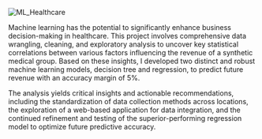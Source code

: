 ![ML_Healthcare](https://github.com/user-attachments/assets/dde33727-8f29-4741-b6a6-4c1706f1e51a)

Machine learning has the potential to significantly enhance business decision-making in healthcare. This project involves comprehensive data wrangling, cleaning, and exploratory analysis to uncover key statistical correlations between various factors influencing the revenue of a synthetic medical group. Based on these insights, I developed two distinct and robust machine learning models, decision tree and regression, to predict future revenue with an accuracy margin of 5%.

The analysis yields critical insights and actionable recommendations, including the standardization of data collection methods across locations, the exploration of a web-based application for data integration, and the continued refinement and testing of the superior-performing regression model to optimize future predictive accuracy.
